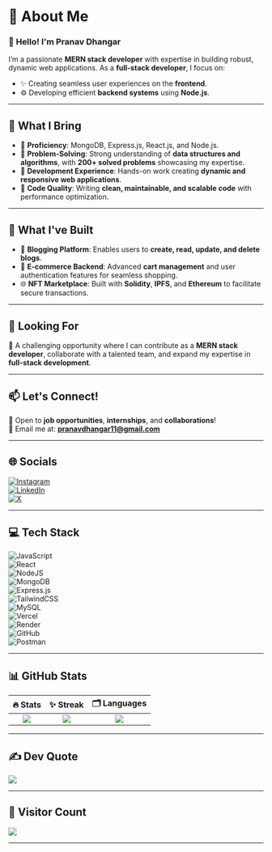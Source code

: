 
# 💫 **About Me**  

### 👋 **Hello! I'm Pranav Dhangar**  

I’m a passionate **MERN stack developer** with expertise in building robust, dynamic web applications. As a **full-stack developer**, I focus on:  
- ✨ Creating seamless user experiences on the **frontend**.  
- ⚙️ Developing efficient **backend systems** using **Node.js**.  

---

## 🌟 **What I Bring**  
- 🔹 **Proficiency**: MongoDB, Express.js, React.js, and Node.js.  
- 🔹 **Problem-Solving**: Strong understanding of **data structures and algorithms**, with **200+ solved problems** showcasing my expertise.  
- 🔹 **Development Experience**: Hands-on work creating **dynamic and responsive web applications**.  
- 🔹 **Code Quality**: Writing **clean, maintainable, and scalable code** with performance optimization.  

---

## 🚀 **What I've Built**  
- 📝 **Blogging Platform**: Enables users to **create, read, update, and delete blogs**.  
- 🛒 **E-commerce Backend**: Advanced **cart management** and user authentication features for seamless shopping.  
- 🌐 **NFT Marketplace**: Built with **Solidity**, **IPFS**, and **Ethereum** to facilitate secure transactions.  

---

## 📌 **Looking For**  
🎯 A challenging opportunity where I can contribute as a **MERN stack developer**, collaborate with a talented team, and expand my expertise in **full-stack development**.  

---

## 📫 **Let's Connect!**  
💌 Open to **job opportunities**, **internships**, and **collaborations**!  
📧 Email me at: **pranavdhangar11@gmail.com**

---

## 🌐 **Socials**  
[![Instagram](https://img.shields.io/badge/Instagram-%23E4405F.svg?style=for-the-badge&logo=Instagram&logoColor=white)](https://instagram.com/_pranavv19_)  
[![LinkedIn](https://img.shields.io/badge/LinkedIn-%230077B5.svg?style=for-the-badge&logo=linkedin&logoColor=white)](https://linkedin.com/in/pranav-dhangar-26b67a220)  
[![X](https://img.shields.io/badge/X-black.svg?style=for-the-badge&logo=X&logoColor=white)](https://x.com/pranavv04)  

---

## 💻 **Tech Stack**  
![JavaScript](https://img.shields.io/badge/javascript-%23323330.svg?style=for-the-badge&logo=javascript&logoColor=%23F7DF1E)  
![React](https://img.shields.io/badge/react-%2320232a.svg?style=for-the-badge&logo=react&logoColor=%2361DAFB)  
![NodeJS](https://img.shields.io/badge/node.js-6DA55F?style=for-the-badge&logo=node.js&logoColor=white)  
![MongoDB](https://img.shields.io/badge/MongoDB-%234ea94b.svg?style=for-the-badge&logo=mongodb&logoColor=white)  
![Express.js](https://img.shields.io/badge/express.js-%23404d59.svg?style=for-the-badge&logo=express&logoColor=%2361DAFB)  
![TailwindCSS](https://img.shields.io/badge/tailwindcss-%2338B2AC.svg?style=for-the-badge&logo=tailwind-css&logoColor=white)  
![MySQL](https://img.shields.io/badge/mysql-4479A1.svg?style=for-the-badge&logo=mysql&logoColor=white)  
![Vercel](https://img.shields.io/badge/vercel-%23000000.svg?style=for-the-badge&logo=vercel&logoColor=white)  
![Render](https://img.shields.io/badge/Render-%46E3B7.svg?style=for-the-badge&logo=render&logoColor=white)  
![GitHub](https://img.shields.io/badge/github-%23121011.svg?style=for-the-badge&logo=github&logoColor=white)  
![Postman](https://img.shields.io/badge/Postman-FF6C37?style=for-the-badge&logo=postman&logoColor=white)  

---

## 📊 **GitHub Stats**  
| 🔥 **Stats** | ✨ **Streak** | 🗂️ **Languages** |  
| :---: | :---: | :---: |  
| ![](https://github-readme-stats.vercel.app/api?username=pranavv04&theme=dark&hide_border=false&include_all_commits=false&count_private=false) | ![](https://github-readme-streak-stats.herokuapp.com/?user=pranavv04&theme=dark&hide_border=false) | ![](https://github-readme-stats.vercel.app/api/top-langs/?username=pranavv04&theme=dark&hide_border=false&include_all_commits=false&count_private=false&layout=compact) |  

---

## ✍️ **Dev Quote**  
![](https://quotes-github-readme.vercel.app/api?type=vertical&theme=dark)  

---

## 🚀 **Visitor Count**  
[![](https://visitcount.itsvg.in/api?id=pranavv04&icon=0&color=0)](https://visitcount.itsvg.in)

---

